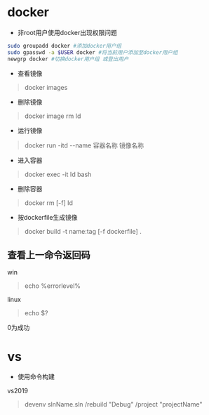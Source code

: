 # docker

* 非root用户使用docker出现权限问题

``` bash
sudo groupadd docker #添加docker用户组
sudo gpasswd -a $USER docker #将当前用户添加至docker用户组
newgrp docker #切换docker用户组 或登出用户
```

* 查看镜像
> docker images

* 删除镜像
> docker image rm Id

* 运行镜像

> docker run -itd --name 容器名称 镜像名称

* 进入容器

> docker exec -it Id bash

* 删除容器

> docker rm [-f] Id 

* 按dockerfile生成镜像

> docker build -t name:tag [-f dockerfile] .



## 查看上一命令返回码

win

> echo %errorlevel%

linux

> echo $?

0为成功

# vs

* 使用命令构建

vs2019

> devenv slnName.sln /rebuild "Debug" /project "projectName"
